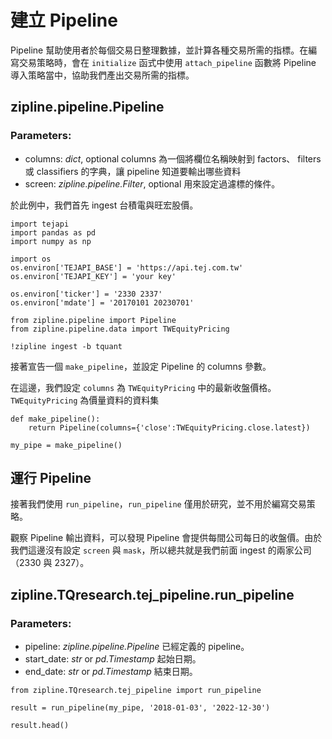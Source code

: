 # 建立 Pipeline

Pipeline 幫助使用者於每個交易日整理數據，並計算各種交易所需的指標。在編寫交易策略時，會在 `initialize` 函式中使用 `attach_pipeline` 函數將 Pipeline 導入策略當中，協助我們產出交易所需的指標。

## zipline.pipeline.Pipeline

### Parameters:
* columns: _dict_, optional
        columns 為一個將欄位名稱映射到 factors、 filters 或 classifiers 的字典，讓 pipeline 知道要輸出哪些資料
* screen: _zipline.pipeline.Filter_, optional
        用來設定過濾標的條件。

於此例中，我們首先 ingest 台積電與旺宏股價。

```
import tejapi
import pandas as pd
import numpy as np

import os
os.environ['TEJAPI_BASE'] = 'https://api.tej.com.tw'
os.environ['TEJAPI_KEY'] = 'your key'

os.environ['ticker'] = '2330 2337'
os.environ['mdate'] = '20170101 20230701'

from zipline.pipeline import Pipeline
from zipline.pipeline.data import TWEquityPricing
```

```
!zipline ingest -b tquant
```

接著宣告一個 `make_pipeline`，並設定 Pipeline 的 columns 參數。

在這邊，我們設定 `columns` 為 `TWEquityPricing` 中的最新收盤價格。`TWEquityPricing` 為價量資料的資料集

```
def make_pipeline():
    return Pipeline(columns={'close':TWEquityPricing.close.latest})
```

```
my_pipe = make_pipeline()
```

## 運行 Pipeline

接著我們使用 `run_pipeline`，`run_pipeline` 僅用於研究，並不用於編寫交易策略。

觀察 Pipeline 輸出資料，可以發現 Pipeline 會提供每間公司每日的收盤價。由於我們這邊沒有設定 `screen` 與 `mask`，所以總共就是我們前面 ingest 的兩家公司（2330 與 2327）。

## zipline.TQresearch.tej_pipeline.run_pipeline

### Parameters:
* pipeline: _zipline.pipeline.Pipeline_
        已經定義的 pipeline。
* start_date: _str_ or _pd.Timestamp_
        起始日期。
* end_date: _str_ or _pd.Timestamp_
        結束日期。

```
from zipline.TQresearch.tej_pipeline import run_pipeline
```

```
result = run_pipeline(my_pipe, '2018-01-03', '2022-12-30')
```

```
result.head()
```
